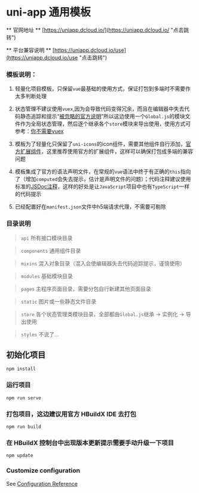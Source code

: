 # uni-app 通用模板

** 官网地址 ** [https://uniapp.dcloud.io/](https://uniapp.dcloud.io/ "点击跳转")

** 平台兼容说明 ** [https://uniapp.dcloud.io/use](https://uniapp.dcloud.io/use "点击跳转")

### 模板说明：
1. 轻量化项目模板，只保留`vue`最基础的使用方式，保证打包到多端时不需要作太多判断处理

2. 状态管理不建议使用`vuex`,因为会导致代码变得冗余，而且在编辑器中失去代码静态追踪和提示“[被忽略的官方说明](https://vuex.vuejs.org/zh/#%E4%BB%80%E4%B9%88%E6%83%85%E5%86%B5%E4%B8%8B%E6%88%91%E5%BA%94%E8%AF%A5%E4%BD%BF%E7%94%A8-vuex%EF%BC%9F)”所以这边使用一个`Global.js`的模块文件作为全局状态管理，然后逐个继承各个`store`模块来导出使用，使用方式可参考：[你不需要vuex](https://juejin.im/post/5d425a83f265da03d8719cb8) 

3. 模板为了轻量化只保留了`uni-icons`的icon组件，需要其他组件自行添加，[官方扩展组件](https://uniapp.dcloud.io/component/README?id=uniui)，这里推荐使用官方的扩展组件，这样可以确保打包成多端的兼容问题

4. 模板集成了官方的语法声明文件，在常规的`vue`语法中终于有正确的`this`指向了（增加`computed`会失去提示，估计是声明文件的问题）；代码注释建议使用标准的[JSDoc注释](https://blog.csdn.net/qq_40028324/article/details/95623401)，这样的好处是让`JavaScript`项目中也有`TypeScript`一样的代码提示

5. 已经配置好在`manifest.json`文件中h5端请求代理，不需要可剔除

### 目录说明

> `api` 所有接口模块目录

> `components` 通用组件目录

> `mixins` 混入对象目录（混入会使编辑器失去代码追踪提示，谨慎使用）

> `modules` 基础模块目录

> `pages` 主程序页面目录，需要分包自行新建其他页面目录

> `static` 图片或一些静态文件目录

> `store` 各个状态管理类模块目录，全部都由`Global.js`继承 -> 实例化 -> 导出使用

> `styles` 不说了...


## 初始化项目
```
npm install
```

### 运行项目
```
npm run serve
```

### 打包项目，这边建议用官方 HBuildX IDE 去打包
```
npm run build
```

### 在 HBuildX 控制台中出现版本更新提示需要手动升级一下项目
```
npm update
```

### Customize configuration
See [Configuration Reference](https://cli.vuejs.org/config/)